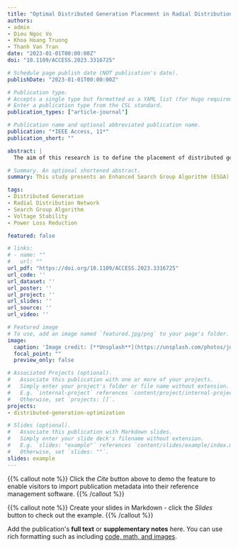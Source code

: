 ```yaml
---
title: "Optimal Distributed Generation Placement in Radial Distribution Networks Using Enhanced Search Group Algorithm"
authors:
- admin
- Dieu Ngoc Vo
- Khoa Hoang Truong
- Thanh Van Tran
date: "2023-01-01T00:00:00Z"
doi: "10.1109/ACCESS.2023.3316725"

# Schedule page publish date (NOT publication's date).
publishDate: "2023-01-01T00:00:00Z"

# Publication type.
# Accepts a single type but formatted as a YAML list (for Hugo requirements).
# Enter a publication type from the CSL standard.
publication_types: ["article-journal"]

# Publication name and optional abbreviated publication name.
publication: "*IEEE Access, 11*"
publication_short: ""

abstract: |
  The aim of this research is to define the placement of distributed generations (DGs) in radial distribution networks (RDNs) using a meta-heuristic method called the Enhanced Search Group Algorithm (ESGA). This algorithm is an upgraded version of the conventional SGA that incorporates the Chaotic Local Search (CLS) approach to improve global exploration ability. The objectives of the optimal DG placement (ODGP) problem are to decrease active power losses, increase voltage stability, and boost the voltage profile of RDNs. The study applied the ESGA to optimize the placement and size of DGs, considering two cases of power factors (unity and optimal) in 33, 69, and 118-bus RDNs. The results indicate that the ESGA method outperforms other approaches regarding solution quality, particularly for large-scale and complex networks.

# Summary. An optional shortened abstract.
summary: This study presents an Enhanced Search Group Algorithm (ESGA) for optimizing the placement and sizing of distributed generations in radial distribution networks, demonstrating superior performance in reducing power loss and enhancing voltage stability.

tags:
- Distributed Generation
- Radial Distribution Network
- Search Group Algorithm
- Voltage Stability
- Power Loss Reduction

featured: false

# links:
# - name: ""
#   url: ""
url_pdf: "https://doi.org/10.1109/ACCESS.2023.3316725"
url_code: ''
url_dataset: ''
url_poster: ''
url_project: ''
url_slides: ''
url_source: ''
url_video: ''

# Featured image
# To use, add an image named `featured.jpg/png` to your page's folder. 
image:
  caption: 'Image credit: [**Unsplash**](https://unsplash.com/photos/jdD8gXaTZsc)'
  focal_point: ""
  preview_only: false

# Associated Projects (optional).
#   Associate this publication with one or more of your projects.
#   Simply enter your project's folder or file name without extension.
#   E.g. `internal-project` references `content/project/internal-project/index.md`.
#   Otherwise, set `projects: []`.
projects:
- distributed-generation-optimization

# Slides (optional).
#   Associate this publication with Markdown slides.
#   Simply enter your slide deck's filename without extension.
#   E.g. `slides: "example"` references `content/slides/example/index.md`.
#   Otherwise, set `slides: ""`.
slides: example
---
```


{{% callout note %}}
Click the *Cite* button above to demo the feature to enable visitors to import publication metadata into their reference management software.
{{% /callout %}}

{{% callout note %}}
Create your slides in Markdown - click the *Slides* button to check out the example.
{{% /callout %}}

Add the publication's **full text** or **supplementary notes** here. You can use rich formatting such as including [code, math, and images](https://docs.hugoblox.com/content/writing-markdown-latex/).